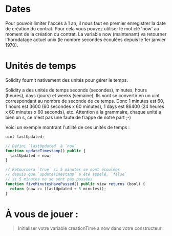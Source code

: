 # Dates

Pour pouvoir limiter l'accès à 1 an, il nous faut en premier enregistrer la date de création du contrat.
Pour cela vous pouvez utiliser le mot clé 'now' au moment de la création du contrat.
La variable now (maintenant) va retourner l'horodatage actuel unix (le nombre secondes écoulées depuis le 1er janvier 1970).

# Unités de temps
Solidity fournit nativement des unités pour gérer le temps.

Solidity a des unités de temps seconds (secondes), minutes, hours (heures), days (jours) et weeks (semaine). Ils vont se convertir en un uint correspondant au nombre de seconde de ce temps. Donc 1 minutes est 60, 1 hours est 3600 (60 secondes x 60 minutes), 1 days est 86400 (24 heures x 60 minutes x 60 seconds), etc.
Attention à la grammaire, chaque unité a bien un s, ce n'est pas une faute de frappe de notre part ;-)

Voici un exemple montrant l'utilité de ces unités de temps :

```javascript
uint lastUpdated;

// Défini `lastUpdated` à `now`
function updateTimestamp() public {
  lastUpdated = now;
}

// Retournera `true` si 5 minutes se sont écoulées
// depuis que `updateTimestamp` a été appelé, `false`
// si 5 minutes ne se sont pas passées
function fiveMinutesHavePassed() public view returns (bool) {
  return (now >= (lastUpdated + 5 minutes));
}
```

# À vous de jouer :
> Initialiser votre variable creationTime à now dans votre constructeur
